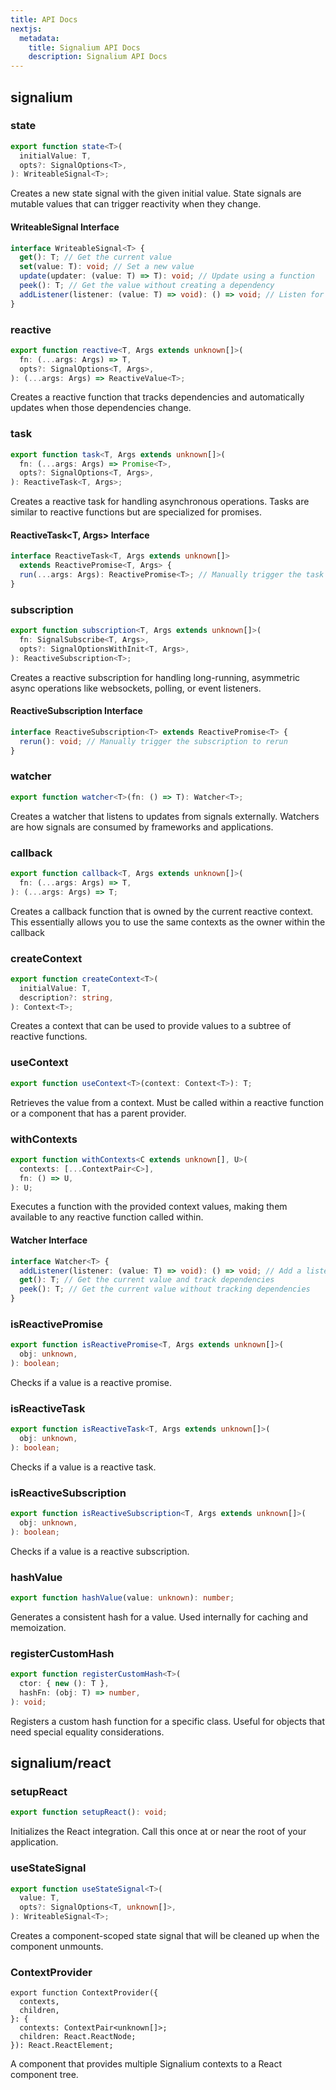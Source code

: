 ```yaml
---
title: API Docs
nextjs:
  metadata:
    title: Signalium API Docs
    description: Signalium API Docs
---
```


## signalium

### state

```ts
export function state<T>(
  initialValue: T,
  opts?: SignalOptions<T>,
): WriteableSignal<T>;
```

Creates a new state signal with the given initial value. State signals are mutable values that can trigger reactivity when they change.

#### WriteableSignal<T> Interface

```ts
interface WriteableSignal<T> {
  get(): T; // Get the current value
  set(value: T): void; // Set a new value
  update(updater: (value: T) => T): void; // Update using a function
  peek(): T; // Get the value without creating a dependency
  addListener(listener: (value: T) => void): () => void; // Listen for changes
}
```

### reactive

```ts
export function reactive<T, Args extends unknown[]>(
  fn: (...args: Args) => T,
  opts?: SignalOptions<T, Args>,
): (...args: Args) => ReactiveValue<T>;
```

Creates a reactive function that tracks dependencies and automatically updates when those dependencies change.

### task

```ts
export function task<T, Args extends unknown[]>(
  fn: (...args: Args) => Promise<T>,
  opts?: SignalOptions<T, Args>,
): ReactiveTask<T, Args>;
```

Creates a reactive task for handling asynchronous operations. Tasks are similar to reactive functions but are specialized for promises.

#### ReactiveTask<T, Args> Interface

```ts
interface ReactiveTask<T, Args extends unknown[]>
  extends ReactivePromise<T, Args> {
  run(...args: Args): ReactivePromise<T>; // Manually trigger the task
}
```

### subscription

```ts
export function subscription<T, Args extends unknown[]>(
  fn: SignalSubscribe<T, Args>,
  opts?: SignalOptionsWithInit<T, Args>,
): ReactiveSubscription<T>;
```

Creates a reactive subscription for handling long-running, asymmetric async operations like websockets, polling, or event listeners.

#### ReactiveSubscription<T> Interface

```ts
interface ReactiveSubscription<T> extends ReactivePromise<T> {
  rerun(): void; // Manually trigger the subscription to rerun
}
```

### watcher

```ts
export function watcher<T>(fn: () => T): Watcher<T>;
```

Creates a watcher that listens to updates from signals externally. Watchers are how signals are consumed by frameworks and applications.

### callback

```ts
export function callback<T, Args extends unknown[]>(
  fn: (...args: Args) => T,
): (...args: Args) => T;
```

Creates a callback function that is owned by the current reactive context. This essentially allows you to use the same contexts as the owner within the callback

### createContext

```ts
export function createContext<T>(
  initialValue: T,
  description?: string,
): Context<T>;
```

Creates a context that can be used to provide values to a subtree of reactive functions.

### useContext

```ts
export function useContext<T>(context: Context<T>): T;
```

Retrieves the value from a context. Must be called within a reactive function or a component that has a parent provider.

### withContexts

```ts
export function withContexts<C extends unknown[], U>(
  contexts: [...ContextPair<C>],
  fn: () => U,
): U;
```

Executes a function with the provided context values, making them available to any reactive function called within.

#### Watcher<T> Interface

```ts
interface Watcher<T> {
  addListener(listener: (value: T) => void): () => void; // Add a listener for changes
  get(): T; // Get the current value and track dependencies
  peek(): T; // Get the current value without tracking dependencies
}
```

### isReactivePromise

```ts
export function isReactivePromise<T, Args extends unknown[]>(
  obj: unknown,
): boolean;
```

Checks if a value is a reactive promise.

### isReactiveTask

```ts
export function isReactiveTask<T, Args extends unknown[]>(
  obj: unknown,
): boolean;
```

Checks if a value is a reactive task.

### isReactiveSubscription

```ts
export function isReactiveSubscription<T, Args extends unknown[]>(
  obj: unknown,
): boolean;
```

Checks if a value is a reactive subscription.

### hashValue

```ts
export function hashValue(value: unknown): number;
```

Generates a consistent hash for a value. Used internally for caching and memoization.

### registerCustomHash

```ts
export function registerCustomHash<T>(
  ctor: { new (): T },
  hashFn: (obj: T) => number,
): void;
```

Registers a custom hash function for a specific class. Useful for objects that need special equality considerations.

## signalium/react

### setupReact

```ts
export function setupReact(): void;
```

Initializes the React integration. Call this once at or near the root of your application.

### useStateSignal

```ts
export function useStateSignal<T>(
  value: T,
  opts?: SignalOptions<T, unknown[]>,
): WriteableSignal<T>;
```

Creates a component-scoped state signal that will be cleaned up when the component unmounts.

### ContextProvider

```tsx
export function ContextProvider({
  contexts,
  children,
}: {
  contexts: ContextPair<unknown[]>;
  children: React.ReactNode;
}): React.ReactElement;
```

A component that provides multiple Signalium contexts to a React component tree.
